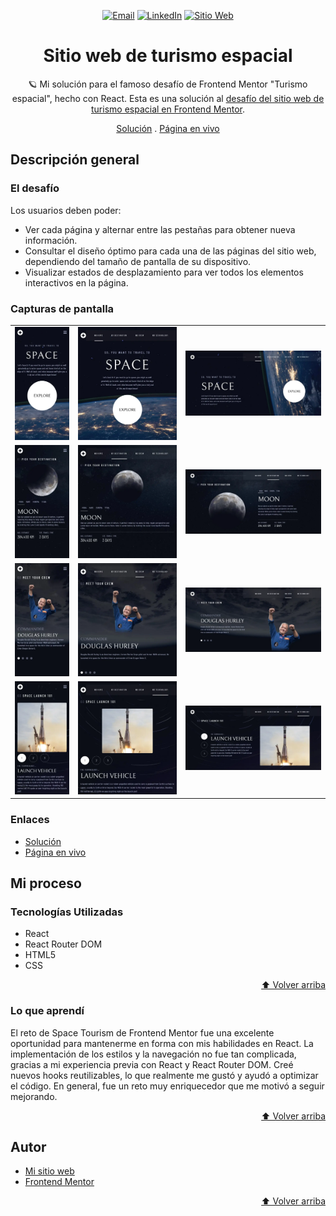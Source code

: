 <div id="top"></div>

<div align="center">

<a href="mailto:amezaquintero5@gmail.com"><img src="https://img.shields.io/badge/Gmail-D14836?style=for-the-badge&logo=gmail&logoColor=white" alt="Email" /></a>
<a href="https://www.linkedin.com/in/anibal-meza-quintero-578821294/"><img src="https://img.shields.io/badge/LinkedIn-0A66C2?style=for-the-badge&logo=linkedin&logoColor=white" alt="LinkedIn" /></a>
<a href="https://portfolio-anibal-quintero.vercel.app/"><img src="https://img.shields.io/badge/Sitio%20Web-1ccc88?style=for-the-badge&logo=link&logoColor=white" alt="Sitio Web" /></a>

# Sitio web de turismo espacial

🪐 Mi solución para el famoso desafío de Frontend Mentor "Turismo espacial", hecho con React. Esta es una solución al [desafío del sitio web de turismo espacial en Frontend Mentor](https://www.frontendmentor.io/challenges/space-tourism-multipage-website-gRWj1URZ3).

[Solución](https://www.frontendmentor.io/solutions/space-tourism-solution-in-react-iDp0nhXJI0) . [Página en vivo](https://space-tourism-xo25.onrender.com/)

</div>

## Descripción general

### El desafío

Los usuarios deben poder:

- Ver cada página y alternar entre las pestañas para obtener nueva información.
- Consultar el diseño óptimo para cada una de las páginas del sitio web, dependiendo del tamaño de pantalla de su dispositivo.
- Visualizar estados de desplazamiento para ver todos los elementos interactivos en la página.

### Capturas de pantalla

<table>
        <tr>
		    <td>
                <img src="./screenshots/home-mobile.webp" width="100%" title="Solución de inicio móvil"  />
            </td>
			<td>
                <img src="./screenshots/home-tablet.webp" width="100%" title="Solución de inicio tablet"/>
            </td>
            <td>
                <img src="./screenshots/home-desktop.webp" width="100%" title="Solución de inicio escritorio"/>
            </td>
        </tr>
        <tr>
		    <td>
                <img src="./screenshots/destination-mobile.webp" width="100%" title="Solución de destino móvil"  />
            </td>
			<td>
                <img src="./screenshots/destination-tablet.webp" width="100%" title="Solución de destino tablet"/>
            </td>
            <td>
                <img src="./screenshots/destination-desktop.webp" width="100%" title="Solución de destino escritorio"/>
            </td>
        </tr>
        <tr>
		    <td>
                <img src="./screenshots/crew-mobile.webp" width="100%" title="Solución de tripulación móvil"  />
            </td>
			<td>
                <img src="./screenshots/crew-tablet.webp" width="100%" title="Solución de tripulación tablet"/>
            </td>
            <td>
                <img src="./screenshots/crew-desktop.webp" width="100%" title="Solución de tripulación escritorio"/>
            </td>
        </tr>
        <tr>
		    <td>
                <img src="./screenshots/tech-mobile.webp" width="100%" title="Solución de tecnología móvil"  />
            </td>
			<td>
                <img src="./screenshots/tech-tablet.webp" width="100%" title="Solución de tecnología tablet"/>
            </td>
            <td>
                <img src="./screenshots/tech-desktop.webp" width="100%" title="Solución de tecnología escritorio"/>
            </td>
        </tr>
</table>

### Enlaces

- [Solución](https://www.frontendmentor.io/solutions/space-tourism-solution-in-react-iDp0nhXJI0)
- [Página en vivo](https://space-tourism-xo25.onrender.com/)

## Mi proceso

### Tecnologías Utilizadas

- React
- React Router DOM
- HTML5
- CSS

<p align="right"><a href="#top">⬆️ Volver arriba</a></p>

### Lo que aprendí

El reto de Space Tourism de Frontend Mentor fue una excelente oportunidad para mantenerme en forma con mis habilidades en React. La implementación de los estilos y la navegación no fue tan complicada, gracias a mi experiencia previa con React y React Router DOM. Creé nuevos hooks reutilizables, lo que realmente me gustó y ayudó a optimizar el código. En general, fue un reto muy enriquecedor que me motivó a seguir mejorando.

<p align="right"><a href="#top">⬆️ Volver arriba</a></p>

## Autor

- [Mi sitio web](https://portfolio-anibal-quintero.vercel.app/)
- [Frontend Mentor](https://www.frontendmentor.io/profile/Anibal-quintero)

<p align="right"><a href="#top">⬆️ Volver arriba</a></p>

